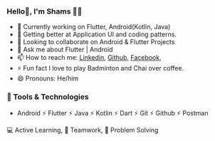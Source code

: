 ### Hello👋, I'm Shams 🙋‍♂️

- 🔭 Currently working on Flutter, Android(Kotlin, Java)
- 🌱 Getting better at Application UI and coding patterns.
- 👯 Looking to collaborate on Android & Flutter Projects
- 💬 Ask me about Flutter | Android
- 📫 How to reach me: [Linkedin](https://www.linkedin.com/in/shamsalii/), [Github](https://github.com/shamxali), [Facebook](https://facebook.com/shamsali0404), 
- ⚡ Fun fact I love to play Badminton and Chai over coffee.
- 😄 Pronouns: He/him

### 🔭 Tools & Technologies
- Android ⚡ Flutter ⚡ Java ⚡ Kotlin ⚡ Dart ⚡ Git ⚡ Github ⚡ Postman



💻 Active Learning, 🤝 Teamwork, 👨‍ Problem Solving



